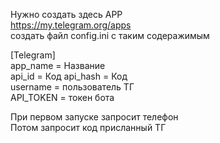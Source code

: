Нужно создать здесь APP  
https://my.telegram.org/apps  
создать файл config.ini с таким содеражимым  

[Telegram]  
app_name = Название    
api_id = Код 
api_hash = Код  
username = пользователь ТГ  
API_TOKEN = токен бота  

При первом запуске запросит телефон  
Потом запросит код присланный ТГ  

